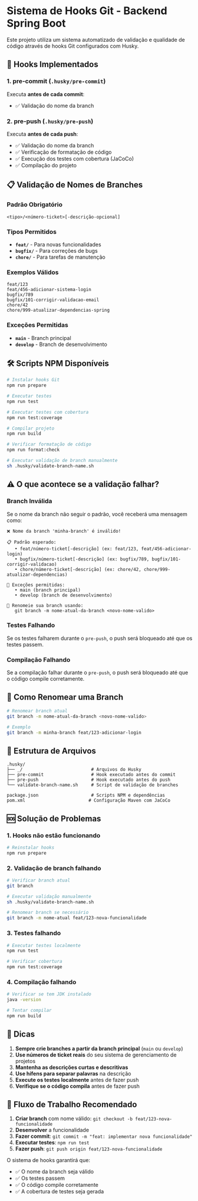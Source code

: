 # Sistema de Hooks Git - Backend Spring Boot

Este projeto utiliza um sistema automatizado de validação e qualidade de código através de hooks Git configurados com Husky.

## 🎯 Hooks Implementados

### 1. **pre-commit** (`.husky/pre-commit`)
Executa **antes de cada commit**:
- ✅ Validação do nome da branch

### 2. **pre-push** (`.husky/pre-push`)
Executa **antes de cada push**:
- ✅ Validação do nome da branch
- ✅ Verificação de formatação de código
- ✅ Execução dos testes com cobertura (JaCoCo)
- ✅ Compilação do projeto

## 📋 Validação de Nomes de Branches

### Padrão Obrigatório
```
<tipo>/<número-ticket>[-descrição-opcional]
```

### Tipos Permitidos
- **`feat/`** - Para novas funcionalidades
- **`bugfix/`** - Para correções de bugs  
- **`chore/`** - Para tarefas de manutenção

### Exemplos Válidos
```
feat/123
feat/456-adicionar-sistema-login
bugfix/789
bugfix/101-corrigir-validacao-email
chore/42
chore/999-atualizar-dependencias-spring
```

### Exceções Permitidas
- **`main`** - Branch principal
- **`develop`** - Branch de desenvolvimento

## 🛠️ Scripts NPM Disponíveis

```bash
# Instalar hooks Git
npm run prepare

# Executar testes
npm run test

# Executar testes com cobertura
npm run test:coverage

# Compilar projeto
npm run build

# Verificar formatação de código
npm run format:check

# Executar validação de branch manualmente
sh .husky/validate-branch-name.sh
```

## ⚠️ O que acontece se a validação falhar?

### Branch Inválida
Se o nome da branch não seguir o padrão, você receberá uma mensagem como:

```
❌ Nome da branch 'minha-branch' é inválido!

📋 Padrão esperado:
   • feat/número-ticket[-descrição] (ex: feat/123, feat/456-adicionar-login)
   • bugfix/número-ticket[-descrição] (ex: bugfix/789, bugfix/101-corrigir-validacao)
   • chore/número-ticket[-descrição] (ex: chore/42, chore/999-atualizar-dependencias)

🚀 Exceções permitidas:
   • main (branch principal)
   • develop (branch de desenvolvimento)

🔧 Renomeie sua branch usando:
   git branch -m nome-atual-da-branch <novo-nome-valido>
```

### Testes Falhando
Se os testes falharem durante o `pre-push`, o push será bloqueado até que os testes passem.

### Compilação Falhando
Se a compilação falhar durante o `pre-push`, o push será bloqueado até que o código compile corretamente.

## 🔧 Como Renomear uma Branch

```bash
# Renomear branch atual
git branch -m nome-atual-da-branch <novo-nome-valido>

# Exemplo
git branch -m minha-branch feat/123-adicionar-login
```

## 📁 Estrutura de Arquivos

```
.husky/
├── _/                          # Arquivos do Husky
├── pre-commit                  # Hook executado antes do commit
├── pre-push                    # Hook executado antes do push
└── validate-branch-name.sh     # Script de validação de branches

package.json                    # Scripts NPM e dependências
pom.xml                        # Configuração Maven com JaCoCo
```

## 🆘 Solução de Problemas

### 1. Hooks não estão funcionando
```bash
# Reinstalar hooks
npm run prepare
```

### 2. Validação de branch falhando
```bash
# Verificar branch atual
git branch

# Executar validação manualmente
sh .husky/validate-branch-name.sh

# Renomear branch se necessário
git branch -m nome-atual feat/123-nova-funcionalidade
```

### 3. Testes falhando
```bash
# Executar testes localmente
npm run test

# Verificar cobertura
npm run test:coverage
```

### 4. Compilação falhando
```bash
# Verificar se tem JDK instalado
java -version

# Tentar compilar
npm run build
```

## 📝 Dicas

1. **Sempre crie branches a partir da branch principal** (`main` ou `develop`)
2. **Use números de ticket reais** do seu sistema de gerenciamento de projetos
3. **Mantenha as descrições curtas e descritivas**
4. **Use hífens para separar palavras** na descrição
5. **Execute os testes localmente** antes de fazer push
6. **Verifique se o código compila** antes de fazer push

## 🔄 Fluxo de Trabalho Recomendado

1. **Criar branch** com nome válido: `git checkout -b feat/123-nova-funcionalidade`
2. **Desenvolver** a funcionalidade
3. **Fazer commit**: `git commit -m "feat: implementar nova funcionalidade"`
4. **Executar testes**: `npm run test`
5. **Fazer push**: `git push origin feat/123-nova-funcionalidade`

O sistema de hooks garantirá que:
- ✅ O nome da branch seja válido
- ✅ Os testes passem
- ✅ O código compile corretamente
- ✅ A cobertura de testes seja gerada
